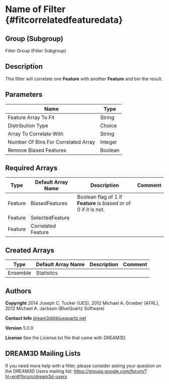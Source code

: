 Name of Filter {#fitcorrelatedfeaturedata}
=====

## Group (Subgroup) ##
Filter Group (Filter Subgroup)


## Description ##
This filter will correlate one **Feature** with another **Feature** and bin the result.

## Parameters ##
| Name             | Type |
|------------------|------|
| Feature Array To Fit | String | Feature to be fit to a distribution. |
| Distribution Type | Choice | Choose from a lognormal, power and beta distribution. |
| Array To Correlate With | String | Feature to correlate with the Selected Feature Array To Fit. |
| Number Of Bins For Correlated Array | Integer | |
| Remove Biased Features | Boolean | TRUE if biased features are to be omitted from the binning counts. |

## Required Arrays ##

| Type | Default Array Name | Description | Comment |
|------|--------------------|-------------|---------|
| Feature | BiasedFeatures | Boolean flag of 1 if **Feature** is biased or of 0 if it is not. | | Find Biased Features (Generic) |
| Feature | SelectedFeature | | | |
| Feature | Correlated Feature | | | |

## Created Arrays ##

| Type | Default Array Name | Description | Comment |
|------|--------------------|-------------|---------|
| Ensemble | Statistics |  |  |



## Authors ##

**Copyright** 2014 Joseph C. Tucker (UES), 2012 Michael A. Groeber (AFRL), 2012 Michael A. Jackson (BlueQuartz Software)

**Contact Info** dream3d@bluequartz.net

**Version** 5.0.0

**License**  See the License.txt file that came with DREAM3D.



## DREAM3D Mailing Lists ##

If you need more help with a filter, please consider asking your question on the DREAM3D Users mailing list:
https://groups.google.com/forum/?hl=en#!forum/dream3d-users

